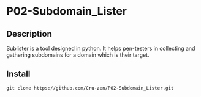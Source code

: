 # P02-Subdomain_Lister
## Description

Sublister is a tool designed in python. It helps pen-testers in collecting and gathering subdomains for a domain which is their target.

## Install

```
git clone https://github.com/Cru-zen/P02-Subdomain_Lister.git
```
